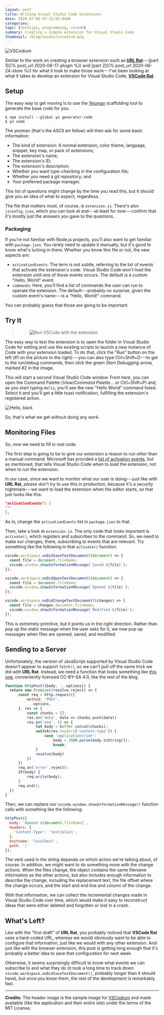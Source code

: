 ```yaml
---
layout: post
title: Writing Visual Studio Code Extensions
date: 2020-07-08 07:15:02-0400
categories:
tags: [techtips, programming, vscode]
summary: Creating a simple extension for Visual Studio Code
thumbnail: /blog/assets/vscodium.png
---
```


![VSCodium](/blog/assets/vscodium.png "VSCodium")

Similar to the work on creating a browser extension such as [**URL Rat**](https://github.com/jcolag/url-rat)---[part 1]({% post_url 2020-06-17-plugin %}) and [part 2]({% post_url 2020-06-24-store %}) for what it took to make those work---I've been looking at what it takes to develop an extension for Visual Studio Code, [**VSCode Rat**](https://github.com/jcolag/vscode-rat).

## Setup

The easy way to get moving is to use the [Yeoman](https://yeoman.io/) scaffolding tool to generate the base code for you.

```console
$ npm install --global yo generator-code
$ yo code
```

The yeoman (that's the ASCII art fellow) will then ask for some basic information:

 * The kind of extension:  A normal extension, color theme, language, snippet, key map, or pack of extensions;
 * The extension's name;
 * The extension's ID;
 * The extension's description;
 * Whether you want type-checking in the configuration file;
 * Whether you need a git repository; and
 * Your preferred package manager.

This list of questions might change by the time you read this, but it should give you an idea of what to expect, regardless.

The file that matters most, of course, is `extension.js`.  There's also `jsconfig.json`, which you can look at and---at least for now---confirm that it's mostly just the answers you gave to the questions.

### Packaging

If you're not familiar with Node.js projects, you'll also want to get familiar with `package.json`.  You rarely need to update it manually, but it's good to know what's lurking in there.  Whether you know this file or not, the new aspects are:

 * `activationEvents`:  The term is not subtle, referring to the list of events that activate the extension's code.  Visual Studio Code won't load the extension until one of those events occurs.  The default is a custom "Hello, World" event.
 * `commands`:  Here, you'll find a list of commands the user can run to operate the extension.  The default---probably no surprise, given the custom event's name---is a "Hello, World!" command.

You can probably guess that those are going to be important.

## Try It

 > > ![Run VSCode with the extension](/blog/assets/vscode-run.png "Run VSCode with the extension")

The easy way to test the extension is to open the folder in Visual Studio Code for editing and use the existing scripts to launch a new instance of Code with your extension loaded.  To do that, click the "Run" button on the left (#1 on the picture to the right)---you can also type <span class="kbd">Ctrl</span>+<span class="kbd">Shift</span>+<span class="kbd">D</span>---to get to the run/debug commands, then click the green *Start Debugging* arrow, marked #2 in the image.

This will start a second Visual Studio Code window.  From here, you can open the Command Palette (*View*/*Command Palette...* or <span class="kbd">Ctrl</span>+<span class="kbd">Shift</span>+<span class="kbd">P</span>) and, as you start typing `Hello`, you'll see the new "Hello World" command listed.  Select it and you'll get a little toast notification, fulfilling the extension's registered action.

![Hello, back](/blog/assets/vscrat-hello.png "Hello, back")

So, that's what we get without doing any work.

## Monitoring Files

So, now we need to fill in real code.

The first step is going to be to give our extension a reason to run *other* than a manual command.  Microsoft has provided a [list of activation events](https://code.visualstudio.com/api/references/activation-events), but as mentioned, that tells Visual Studio Code when to *load* the extension, not when to *run* the extension.

In our case, since we want to monitor what our user is doing---just like with **URL Rat**, *please* don't try to use this in production, because it's a security nightmare---we want to load the extension when the editor starts, so that just looks like this:

```json
"activationEvents": [
"*"
],
```

As in, change the `activationEvents` list in `package.json` to that.

Then, take a look at `extension.js`.  The only code that looks important is `activate()`, which registers and subscribes to the command.  So, we need to make our changes, there, subscribing to events that are relevant.  Try something like the following in that `activate()` function:

```javascript
vscode.workspace.onDidSaveTextDocument((document) => {
  const file = document.fileName;
  vscode.window.showInformationMessage(`Saved ${file}`);
});

vscode.workspace.onDidOpenTextDocument((document) => {
  const file = document.fileName;
  vscode.window.showInformationMessage(`Opened ${file}`);
});

vscode.workspace.onDidChangeTextDocument((changes) => {
  const file = changes.document.fileName;
  vscode.window.showInformationMessage(`Modified ${file}`);
});
```

This is extremely primitive, but it points us in the right direction.  Rather than pop up the static message when the user asks for it, we now pop up messages when files are opened, saved, and modified.

## Sending to a Server

Unfortunately, the version of JavaScript supported by Visual Studio Code doesn't *appear* to support `fetch()`, so we can't pull off the same trick we did with **URL Rat**.  Instead, we need a function that looks something like [this one](https://stackoverflow.com/a/50891354/3438854), conveniently licensed CC-BY-SA 4.0, like the rest of the blog.

```javascript
function httpPost({body, ...options}) {
  return new Promise((resolve,reject) => {
      const req = http.request({
          method: 'POST',
          ...options,
      }, res => {
          const chunks = [];
          res.on('data', data => chunks.push(data))
          res.on('end', () => {
              let body = Buffer.concat(chunks);
              switch(res.headers['content-type']) {
                  case 'application/json':
                      body = JSON.parse(body.toString());
                      break;
              }
              resolve(body)
          })
      })
      req.on('error',reject);
      if(body) {
          req.write(body);
      }
      req.end();
  })
}
```

Then, we can replace our `vscode.window.showInformationMessage()` function calls with something like the following:

```javascript
httpPost({
  body: `Opened ${document.fileName}`,
  headers: {
    'Content-Type': 'text/plain',
  },
  hostname: 'localhost',
  path: '/'
});
```

The verb used in the string depends on which action we're talking about, of course.  In addition, we might want to do something more with the change actions.  When the files change, the object contains the same filename information as the other actions, but also includes enough information to describe the change, including the replacement text, the file offset where the change occurs, and the start and end line and column of the change.

With that information, we can collect the incremental changes made in Visual Studio Code over time, which would make it easy to reconstruct ideas that were either deleted and forgotten or lost in a crash.

## What's Left?

Like with the "first draft" of **URL Rat**, you probably noticed that **VSCode Rat** uses a hard-coded URL, whereas we would obviously want to be able to configure that information, just like we would with any other extension.  And just like with the browser extension, this post is getting long enough that it's probably a better idea to save that configuration for next week.

Otherwise, it seems surprisingly difficult to know what events we can subscribe to and what they do (it took a long time to track down `vscode.workspace.onDidSaveTextDocument()`, probably longer than it should have), but once you know them, the rest of the development is remarkably fast.

* * *

**Credits**:  The header image is the sample image for [VSCodium](https://vscodium.com/) and made available (like the application and their entire site) under the terms of the MIT License.
